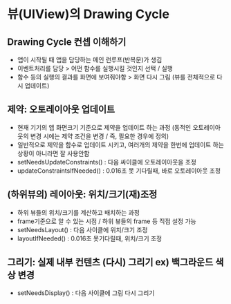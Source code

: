# 뷰(UIView)의 Drawing Cycle
## Drawing Cycle 컨셉 이해하기
- 앱이 시작될 때 앱을 담당하는 메인 런루프(반복문)가 생김
- 이벤트처리를 담당 > 어떤 함수를 실행시킬 것인지 선택 / 실행
- 함수 등의 실행의 결과를 화면에 보여줘야함 > 화면 다시 그림 (뷰를 전체적으로 다시 업데이트)
## 제약: 오토레이아웃 업데이트
- 현재 기기의 앱 화면크기 기준으로 제약을 업데이트 하는 과정 (동적인 오토레이아웃의 변경 시에는 제약 조건을 변경 / 즉, 필요한 경우에 정의)
- 일반적으로 제약을 함수로 업데이트 시키고, 여러개의 제약을 한번에 업데이트 하는 상황이 아니라면 잘 사용안함
- setNeedsUpdateConstraints() : 다음 싸이클에 오토레이아웃을 조정
- updateConstraintsIfNeeded() : 0.016초 못 기다릴때, 바로 오토레이아웃 조정
## (하위뷰의) 레이아웃: 위치/크기(재)조정
- 하위 뷰들의 위치/크기를 계산하고 배치하는 과정
- frame기준으로 알 수 있는 시점 / 하위 뷰들의 frame 등 직접 설정 가능
- setNeedsLayout() : 다음 사이클에 위치/크기 조정
- layoutIfNeeded() : 0.016초 못기다릴때, 위치/크기 조정
## 그리기: 실제 내부 컨텐츠 (다시) 그리기 ex) 백그라운드 색상 변경
- setNeedsDisplay() : 다음 사이클에 그림 다시 그리기
